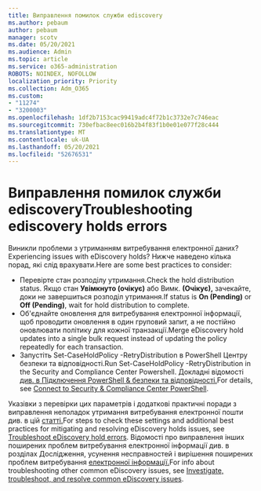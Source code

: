 ```yaml
---
title: Виправлення помилок служби ediscovery
ms.author: pebaum
author: pebaum
manager: scotv
ms.date: 05/20/2021
ms.audience: Admin
ms.topic: article
ms.service: o365-administration
ROBOTS: NOINDEX, NOFOLLOW
localization_priority: Priority
ms.collection: Adm_O365
ms.custom:
- "11274"
- "3200003"
ms.openlocfilehash: 1df2b7153cac99419adc4f72b1c3732e7c746eac
ms.sourcegitcommit: 730efbac8eec016b2b4f83f1b0e01e077f28c444
ms.translationtype: MT
ms.contentlocale: uk-UA
ms.lasthandoff: 05/20/2021
ms.locfileid: "52676531"
---
```

# <a name="troubleshooting-ediscovery-holds-errors"></a><span data-ttu-id="00307-102">Виправлення помилок служби ediscovery</span><span class="sxs-lookup"><span data-stu-id="00307-102">Troubleshooting ediscovery holds errors</span></span>

<span data-ttu-id="00307-103">Виникли проблеми з утриманням витребування електронної даних?</span><span class="sxs-lookup"><span data-stu-id="00307-103">Experiencing issues with eDiscovery holds?</span></span> <span data-ttu-id="00307-104">Нижче наведено кілька порад, які слід врахувати.</span><span class="sxs-lookup"><span data-stu-id="00307-104">Here are some best practices to consider:</span></span>

- <span data-ttu-id="00307-105">Перевірте стан розподілу утримання.</span><span class="sxs-lookup"><span data-stu-id="00307-105">Check the hold distribution status.</span></span>  <span data-ttu-id="00307-106">Якщо стан **Увімкнуто (очікує)** або Вимк. **(Очікує),** зачекайте, доки не завершиться розподіл утримання.</span><span class="sxs-lookup"><span data-stu-id="00307-106">If status is **On (Pending)** or **Off (Pending)**, wait for hold distribution to complete.</span></span>
- <span data-ttu-id="00307-107">Об'єднайте оновлення для витребування електронної інформації, щоб проводити оновлення в один груповий запит, а не постійно оновлювати політику для кожної транзакції.</span><span class="sxs-lookup"><span data-stu-id="00307-107">Merge eDiscovery hold updates into a single bulk request instead of updating the policy repeatedly for each transaction.</span></span>
- <span data-ttu-id="00307-108">Запустіть Set-CaseHoldPolicy <policyname> -RetryDistribution в PowerShell Центру безпеки та відповідності.</span><span class="sxs-lookup"><span data-stu-id="00307-108">Run Set-CaseHoldPolicy <policyname> -RetryDistribution in the Security and Compliance Center Powershell.</span></span> <span data-ttu-id="00307-109">Докладні відомості [див. в Підключення PowerShell & безпеки та відповідності.](/powershell/exchange/connect-to-scc-powershell)</span><span class="sxs-lookup"><span data-stu-id="00307-109">For details, see [Connect to Security & Compliance Center PowerShell](/powershell/exchange/connect-to-scc-powershell).</span></span>

<span data-ttu-id="00307-110">Указівки з перевірки цих параметрів і додаткові практичні поради з виправлення неполадок утримання витребування електронної пошти див. в цій [статті.](/microsoft-365/compliance/hold-distribution-errors)</span><span class="sxs-lookup"><span data-stu-id="00307-110">For steps to check these settings and additional best practices for mitigating and resolving eDiscovery holds issues, see [Troubleshoot eDiscovery hold errors](/microsoft-365/compliance/hold-distribution-errors).</span></span>
<span data-ttu-id="00307-111">Відомості про виправлення інших поширених проблем витребування електронної інформації див. в розділах Дослідження, усунення несправностей і вирішення поширених проблем витребування [електронної інформації.](/microsoft-365/compliance/ediscovery-troubleshooting-common-issues)</span><span class="sxs-lookup"><span data-stu-id="00307-111">For info about troubleshooting other common eDiscovery issues, see [Investigate, troubleshoot, and resolve common eDiscovery issues](/microsoft-365/compliance/ediscovery-troubleshooting-common-issues).</span></span>
